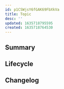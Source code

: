 ```yaml
---
id: p1CSWjsY6fGAK69FbXkVa
title: Topic
desc: ''
updated: 1635718795595
created: 1635718764530
---
```


## Summary
<!-- What is this module about -->

## Lifecycle
<!-- Startup process for this module -->

## Changelog
<!-- All changes -->
